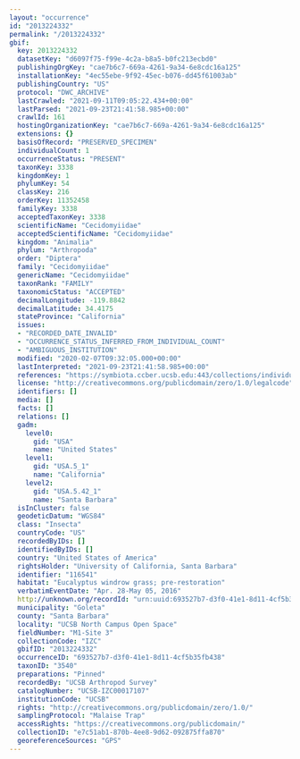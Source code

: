 ```yaml
---
layout: "occurrence"
id: "2013224332"
permalink: "/2013224332"
gbif:
  key: 2013224332
  datasetKey: "d6097f75-f99e-4c2a-b8a5-b0fc213ecbd0"
  publishingOrgKey: "cae7b6c7-669a-4261-9a34-6e8cdc16a125"
  installationKey: "4ec55ebe-9f92-45ec-b076-dd45f61003ab"
  publishingCountry: "US"
  protocol: "DWC_ARCHIVE"
  lastCrawled: "2021-09-11T09:05:22.434+00:00"
  lastParsed: "2021-09-23T21:41:58.985+00:00"
  crawlId: 161
  hostingOrganizationKey: "cae7b6c7-669a-4261-9a34-6e8cdc16a125"
  extensions: {}
  basisOfRecord: "PRESERVED_SPECIMEN"
  individualCount: 1
  occurrenceStatus: "PRESENT"
  taxonKey: 3338
  kingdomKey: 1
  phylumKey: 54
  classKey: 216
  orderKey: 11352458
  familyKey: 3338
  acceptedTaxonKey: 3338
  scientificName: "Cecidomyiidae"
  acceptedScientificName: "Cecidomyiidae"
  kingdom: "Animalia"
  phylum: "Arthropoda"
  order: "Diptera"
  family: "Cecidomyiidae"
  genericName: "Cecidomyiidae"
  taxonRank: "FAMILY"
  taxonomicStatus: "ACCEPTED"
  decimalLongitude: -119.8842
  decimalLatitude: 34.4175
  stateProvince: "California"
  issues:
  - "RECORDED_DATE_INVALID"
  - "OCCURRENCE_STATUS_INFERRED_FROM_INDIVIDUAL_COUNT"
  - "AMBIGUOUS_INSTITUTION"
  modified: "2020-02-07T09:32:05.000+00:00"
  lastInterpreted: "2021-09-23T21:41:58.985+00:00"
  references: "https://symbiota.ccber.ucsb.edu:443/collections/individual/index.php?occid=116541"
  license: "http://creativecommons.org/publicdomain/zero/1.0/legalcode"
  identifiers: []
  media: []
  facts: []
  relations: []
  gadm:
    level0:
      gid: "USA"
      name: "United States"
    level1:
      gid: "USA.5_1"
      name: "California"
    level2:
      gid: "USA.5.42_1"
      name: "Santa Barbara"
  isInCluster: false
  geodeticDatum: "WGS84"
  class: "Insecta"
  countryCode: "US"
  recordedByIDs: []
  identifiedByIDs: []
  country: "United States of America"
  rightsHolder: "University of California, Santa Barbara"
  identifier: "116541"
  habitat: "Eucalyptus windrow grass; pre-restoration"
  verbatimEventDate: "Apr. 28-May 05, 2016"
  http://unknown.org/recordId: "urn:uuid:693527b7-d3f0-41e1-8d11-4cf5b35fb438"
  municipality: "Goleta"
  county: "Santa Barbara"
  locality: "UCSB North Campus Open Space"
  fieldNumber: "M1-Site 3"
  collectionCode: "IZC"
  gbifID: "2013224332"
  occurrenceID: "693527b7-d3f0-41e1-8d11-4cf5b35fb438"
  taxonID: "3540"
  preparations: "Pinned"
  recordedBy: "UCSB Arthropod Survey"
  catalogNumber: "UCSB-IZC00017107"
  institutionCode: "UCSB"
  rights: "http://creativecommons.org/publicdomain/zero/1.0/"
  samplingProtocol: "Malaise Trap"
  accessRights: "https://creativecommons.org/publicdomain/"
  collectionID: "e7c51ab1-870b-4ee8-9d62-092875ffa870"
  georeferenceSources: "GPS"
---
```

